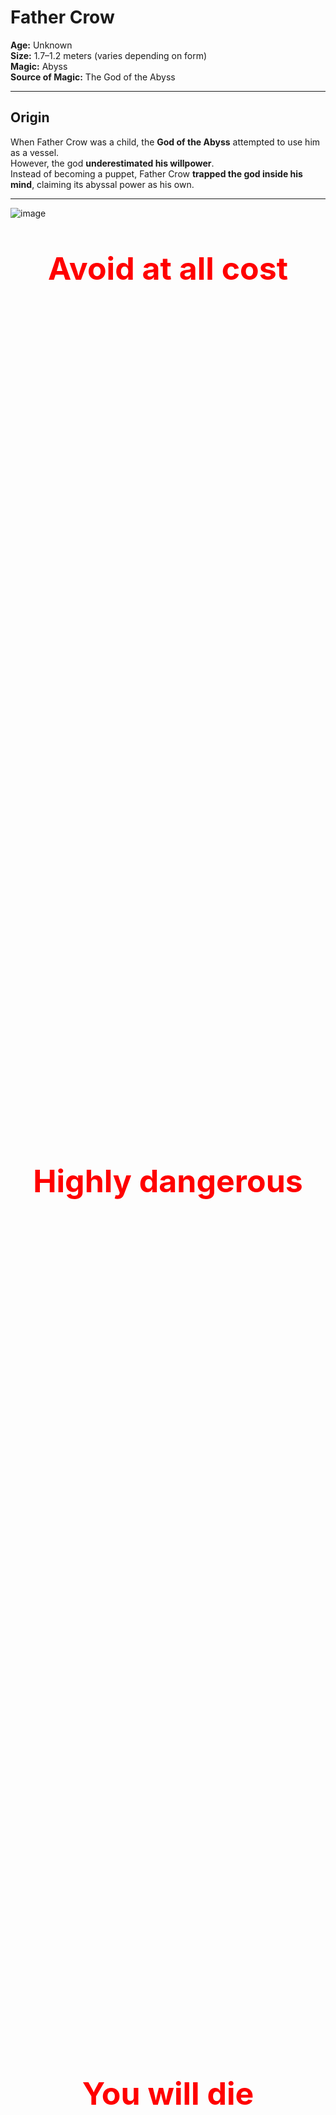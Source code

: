 # Father Crow

**Age:** Unknown  
**Size:** 1.7–1.2 meters (varies depending on form)  
**Magic:** Abyss  
**Source of Magic:** The God of the Abyss  

---

## **Origin**
When Father Crow was a child, the **God of the Abyss** attempted to use him as a vessel.  
However, the god **underestimated his willpower**.  
Instead of becoming a puppet, Father Crow **trapped the god inside his mind**, claiming its abyssal power as his own.  

---
![image](https://github.com/user-attachments/assets/edf1025d-1ba9-4919-be47-9be16afddec8)

<div style="color: red; font-weight: bold; text-align: center;">

  <p style="margin-bottom: 1400px; font-size: 50px;"> Avoid at all cost</p>
  <p style="margin-bottom: 1400px; font-size: 50px;"> Highly dangerous</p>
  <p style="margin-bottom: 1400px; font-size: 50px;"> You will die</p>
   <p align="center">
  <a href="https://alongidron.github.io/molgurath_wiki/character/overlords.html">
    ← Return to Overlords
  </a>
</p>
  <p style="margin-bottom: 1400px; font-size: 50px;"> You can move on now</p>
  <p style="margin-bottom: 1400px; font-size: 50px;"> Even if you learn about him you will still die to him</p>

</div>
---

*Still here?*  
Then you’re either **too foolish**… or **already too far gone.**  

Very well. Let me tell you about the one **even gods avoid…**  

---

### **Mini Story**
Father Crow—one of the most powerful, dangerous, and cruel overlords you will ever face—was not always that way. Once, he was known as Gabriel, a creative and joyful child born into the wrong crow clan.
Back in the days of the Crow King, the crow people were divided into clans. Gabriel belonged to the Hoga Rath, the clan of warriors. But unlike the others, Gabriel studied magic, not combat. For that, he was relentlessly bullied—by his parents, his brothers, and nearly every other crow in the clan.
Only two spared him. His sister Lila, who left the clan when Gabriel was seven due to its cruelty, and one brother, Jakob, who admired Gabriel’s knowledge of magic but did little to protect him.
As time passed, Gabriel’s heart filled with rage and sorrow. He didn’t blame the crows. He blamed the Crow King, who had forged a cruel and unforgiving society. And so, at the age of eleven, Gabriel left home, wandering the world alone.
After nearly a year, voices began whispering in his mind. They promised strength, vengeance, and power. He followed the whispers until he reached a glowing green pool, within which a creature waited—the God of the Abyss.
The Abyss god promised him power, freedom from pain, and a path to revenge—if only Gabriel would help set him free. Without hesitation, Gabriel agreed, allowing the abyss to enter his mind.
The god believed the boy would be easy to control—a child, after all, should be malleable. But he was wrong. Inside Gabriel burned anger, hatred, and a darkness deeper than the void itself.
They say if you stare into the abyss, the abyss corrupts you. But when Gabriel stared into it… he corrupted the abyss.
With his newfound power, Gabriel began preparing. For twenty years, he trained in the shadows, growing stronger. And when the time came, he returned to the Crow Kingdom.
But fate threw him a moment of light. As he passed an old crow woman struggling on the roadside, Gabriel—out of instinct—helped her. And in that instant, something flickered inside him: a spark of light in the darkness.
This light changed him. He abandoned his plan for revenge and instead formed a resistance, determined to purify the crows. He took the name Father Crow, believing he could guide his people to a better future.
But the resistance was weak. The king’s army crushed them. His followers were captured, and Father Crow was banished. He begged for their lives—but the king wanted a show. An example. One by one, his followers were executed before his eyes.
And in that moment, as the last head fell, Father Crow stopped crying.
His tears dried. His heart emptied. A smile crept across his face—not the grin of a madman, but the expression of a soul finally freed from empathy. In that instant, he became pure darkness.
He walked away.
He found a cave, made sure he was alone, and meditated—diving deep into his mind where he once again met the God of the Abyss. Without hesitation, he attacked. Blow after blow, he punished the god for deceiving him. The god pleaded. He claimed that giving Gabriel all his power at once would have killed him.
Father Crow, sensing the lie, tightened his grip, choking the god until he turned pale.
Then, the Abyss god gasped out a final offer: a halberd, hidden and ancient, that held the power Father Crow truly sought.
Father Crow let go.
The God of the Abyss, weakened and breathless, drew a map—etched into the very air of the dream realm—leading to the weapon Father Crow sought: the Halberd of the Abyss.
Father Crow awoke in the cave. He rose in silence, eyes glowing with renewed purpose, and began his journey.
For eleven months, he followed the path laid before him. Along the way, assassins, warriors, and fools hungry for glory tried to stop him. But none were a match. Each encounter ended the same: blood on the blade, silence in the wind.
At last, he arrived at the Temple of the Abyss, a forgotten ruin buried beneath shadow and time. As his hand closed around the halberd, a pulse of abyssal energy exploded across the land—like a scream muffled by the void.
Only two beings cared for it.
One was the King of the Crows, perched high in his obsidian tower.
The other was the Gargantura.
He no longer sought resistance—he demanded allegiance. For a full year, he scoured the lands, challenging every warrior, beast, and creature he could find. If they failed to meet his standards, he killed them without hesitation. If they survived, they were recruited into his army.
To ensure their loyalty, he gave each a crow mask, cursed to never come off. If removed, death would follow within a day.
But as his army grew, two eyes began watching him.
One was powerful—so powerful that even Father Crow could not ignore its presence.
 The other was weak, barely worth noticing—but it never blinked.
For months, he tried to shake them off, sending scouts and casting spells, but nothing worked. Wherever he went, they followed. Silently. Patiently.
Eventually, he wandered to the cold mountains of Beedavilan, a place of emptiness, snow, and wind so sharp it could carve bone. The weak gaze disappeared in the frozen silence, but the stronger presence drew nearer.
Sensing a battle, Father Crow sat cross-legged in the snow, meditating to locate the source.
But he was already too late.
Two minutes later, the snow around him cracked.
Before him stood the Gargantura.Without hesitation, Father Crow struck—a perfect slash meant to bisect the beast in a single motion. And it did. For a moment.
But when he turned to look, the Gargantura was already healing, its body knitting itself back together at an alarming rate.
It turned its head and let out a roar of pure flame, purple fire spewing toward Father Crow like the breath of a dying star.
He dodged, barely.
And so the battle began.
It raged for hours, perhaps days. Father Crow cut, slashed, burned, and cursed the beast. He called upon abyssal magic, tried to erase it from existence, and even dismembered it repeatedly.
But nothing worked.
The Gargantura not only healed—it adapted, growing faster, smarter, and more relentless with each blow.
Father Crow, for the first time in many years, felt something unfamiliar: doubt.
He whispered to himself, blood running down his mask, breath heavy:
“What are you?”
For the first time in decades, Father Crow questioned everything.
Could this be a battle he could not win? Could this be a fate even he couldn’t escape?
Nothing he did slowed the beast. No spell, no slash, no trick of the abyss made a difference. The Gargantura was relentless—a nightmare given form.
And in that moment of doubt, just a second of hesitation…
…it was enough.
The creature lunged, a blur of purple and fury, and Father Crow misstepped, his blade cutting through nothing but air. He realized too late.
The Gargantura struck, slamming into him like a mountain set in motion. Its claws ripped through his defenses and sent him flying, body skidding across the frozen earth before coming to a halt in a heap of black feathers and blood.
Snow scattered around him like shattered glass.
He lay there, face down, pain blooming in places he hadn’t felt in years. The halberd of the abyss had slipped from his grasp, half-buried in the snow some meters away.
Above him, the sky was a dull, pale gray—silent, indifferent.
And for a moment, the great Father Crow… didn’t move.
The wind howled. The snow fell.
And the Gargantura stepped forward, slowly, patiently—like it had all the time in the world to finish what it started.
The Gargantura stepped forward—calm, measured, certain. It knew victory was seconds away.
And for the first time since becoming Father Crow, he felt something he thought had died long ago:
Fear.
His heart pounded. His breath was shallow. The world slowed.
Was this how it ended?
Visions flickered before his eyes—moments from a broken childhood, his sister Lila’s final goodbye, Jakob’s silent admiration, the betrayal of the Crow King, the first spark of rebellion… and the many lives he took in the name of a future no one believed in but him.
And then—one image cut through it all.
A dagger, resting in his hand, long ago plucked from the corpse of a battlefield. It had belonged to a demon—one he had spared, for reasons he still didn’t understand. He had almost forgotten about it… but it never left his side.
The handle was rough. The edge, jagged. But it glowed faintly, humming with unspent power.
Something inside him snapped back into place.
Father Crow’s eyes lit with purpose.
As the Gargantura raised its claws for the final blow, Father Crow rolled sideways, gritted his teeth, and plunged the dagger deep into the beast’s gut.
The blade sank like it belonged there.
The creature’s eyes widened in shock. Then—a scream, raw and thunderous, shook the mountains. The Gargantura staggered back, clawing at the wound. But it was too late.
The ground beneath it cracked, splitting open as a portal to Hell ripped through reality, howling and furious.
And before the creature could react—it fell in, vanishing into the swirling void.
Gone.
Just like that.
Father Crow dropped to his knees, blood soaking the snow, staring at the open wound in the earth as it slowly sealed shut.
He couldn’t believe it.
Not just that he survived…
But that he lived through a battle he could not win.
For a moment, there was only silence.
Then, he began to laugh—not out of joy, but exhaustion. A rasping, bitter laugh that steamed in the cold air.
As the last ember of the abyssal portal faded, Father Crow tried to breathe—just once—as if it would all settle.
But peace never came.
A voice, deep and amused, echoed in his mind:
"Well done, kid. I didn’t think you’d survive that. That beast... it was truly unkillable. But don’t celebrate just yet—"
The voice shifted, a hint of concern now seeping into it.
"It seems like the weaker eyes found us too… And one of them—one of them managed to hide their presence from both of us."
Father Crow’s expression darkened.
He stood, halberd in hand, eyes scanning the horizon. And then, through the falling snow, seven figures emerged—moving like shadows against the pale backdrop.
Seven crows.
Three of them were strangers—warriors, clearly hardened, possibly spies or hunters of the Crow King.
But the other four?
His grip tightened.
He knew them.
He remembered them.
Not as warriors.
 Not as threats.
 But as ghosts from a nightmare childhood.
The ones who had mocked him, spit on him, laughed as he tried to practice his spells. The ones who had told him magic was for cowards. The ones who helped push him away from his clan, from his family, from mercy.
Their faces hadn't changed—only aged. But their cruelty lived in his memory sharper than any blade.
One of them sneered.
“So the little mage survived the mountains? And here we thought you’d be buried under snow like the mistake you always were.”
Another leaned on a jagged blade, grinning.
“Funny how the weak ones always come back thinking they’re strong.”
Father Crow didn’t answer.
His gaze moved from one face to the next. He could feel the abyss inside him whispering, hungry, ready.
But just as the tension neared its breaking point, a voice cut through the cold air.
“Hold it, boys.”
One of the crows Father Crow didn’t recognize—an older one, cloaked in dark feathers and wisdom—raised his hand calmly.
“He may look weak and beaten, but take one step too close… and he’ll kill you. So, I’ll be the one to handle him.”
The other crows paused as the old crow stepped forward slowly, each movement measured, deliberate. He stopped just short—a single step away from death. Father Crow’s fingers twitched on the halberd’s shaft.
But instead of attacking, the old crow simply looked into his eyes—and then turned around.
“On second thought… the one who might die today is you four.”
Gasps broke the silence. The two unknown crows beside him stiffened in shock.
“Master… what are you saying?” asked one of them.
The old crow—Osricain—smiled.
“He’s the one I’ve been searching for. The only one who can kill the Crow King and take his place.”
Father Crow narrowed his eyes, unsure whether this was a trick, a trap… or something else.
The four familiar crows, the ones from his past, looked stunned.
“Master Osricain!” one of them barked. “What is the meaning of this betrayal?”
Osricain turned to them with bored disdain.
“I’m tired of the king’s games. And I think it's time for a change”
He glanced over his shoulder.
“Lu. Ozarix. I know you feel the same.”
Ozarix, a lean crow with sharp eyes, drew his blade and gave a respectful nod.
“Not exactly the way I imagined it, Master… but if this is your wish, I’d be honored to help you realize it. Just say the word—and I’ll silence these fools.”
But Osricain raised a hand.
“No need. If they have even a shred of sense left, they’ll join us.”
One of the old bullies spat on the snow.
“We will never follow a traitor like you!”
Osricain sighed.
“What a shame.”
With a sudden blur of motion, he moved like a shadow with steel, and in a single sweeping motion, cut all four down.
Blood stained the snow. Silence returned.
Then Osricain turned to Father Crow with a shrug.
“Oh… my apologies. Were you hoping to do that?”
He smirked.
“Old habits. Couldn’t help myself.”
“And why should I trust you?” Father Crow asked coldly, his halberd still dripping with melting snow and old blood.
 “Who said I want to take over after we kill the king?”
 His voice was low, sharp, and heavy with the weight of everything he’d endured.
Osricain smiled—not with mockery, but with the quiet satisfaction of someone who had expected the question.
“Well, you already said we,” he said. “But that’s the fun of it... you shouldn’t.”
He took a slow step closer, arms hanging loosely at his sides.
“But I’ll promise you this—I hate the king as much as you do. Maybe more.
 I’ve watched him rot our people from the inside for decades.
 I’ve seen what he twists loyalty into. What he twists strength into.”
His voice dropped, heavier now.
“Besides... I read your file. I know who you are. I know what you want.”
Father Crow’s eyes narrowed.
 “You think you know what I want?”
Osricain gave a dry, quiet chuckle.
“No, not really. But if I had to guess? You want vengeance, sure—but not just revenge.
 You want to tear down the system that raised you to suffer. You want to replace it.
 Or maybe... maybe you just want to burn it all to the ground.
 Honestly? I don’t really care.”
He tilted his head slightly, tone unreadable.
“I only want the king dead. What comes next? That’s up to you.
 And whatever it is... I know it won’t be boring.”
He turned, the snow crunching under his boots as he looked out at the cold white mountains.
“If you’re in, we leave in tomorrow. That should give you enough time to rest, recover, and decide what kind of monster you want to be when the kingdom falls.”
Father Crow’s grip on the halberd tightened slightly. His voice was calm, but edged like a blade left too long in frost.
With a blur of motion and a shimmer of magic, the king vanished into one of the hidden escape routes carved into the throne’s foundations, leaving only a silence behind… and his crown, rolling across the blood-slick floor.
Father Crow stood alone, chest rising with slow, heavy breaths.
He walked forward and picked up the crown.
Not in triumph.
 Not in ceremony.
 But like lifting a weapon.
He turned to leave.
But a voice stopped him.
The maimed guard, half-sitting against a crumbled pillar, blood still leaking from his stump, sneered through clenched teeth.“Fine. I’ll help you. But on one condition…”
He looked Osricain straight in the eyes.
“Tell me why you want to kill him.”
Osricain blinked, then chuckled.
“Oh? So the abyss inside you doesn’t get the last word after all. Interesting. Looks like you’re the one still holding the reins.”
He folded his arms, the cold wind pulling at his feathered cloak.
“Alright. I’ll keep it simple.”
His tone dropped, sharp now. Honest.
“First—he killed a good friend of mine. One of the few I actually respected. Not for power. Not for rank. Just... a good crow. Gone for daring to question a command.”
A pause.
“Second—he destroyed what the Crow Kingdom used to be. We were a people of shadow and brilliance. Now? We're pawns. Broken feathers and blind obedience.”
Father Crow tilted his head, watching Osricain with cautious interest.
“Oh, I see…”
His voice was calm, but laced with skepticism.
“Then what is your plan exactly?”
Osricain smiled—but this time, it was more calculated than amused.
“Just rest for now. You’ve earned it.”
He turned slightly, already walking away.
“Tomorrow, before we move out… I’ll share the plan with you.”
Osricain looked back one last time, his cloak fluttering like a shadow in the snow.
“I promise I won’t kill you in your sleep. I’m not a coward.”
There was no smirk this time. Just flat, honest words.
Father Crow stared at him for a long moment. Then, without replying, he sat down in the snow, halberd resting beside him.
And for the first time in what felt like ages, he slept—not as a warrior, not as a weapon, but as something caught between man and monster.
When the morning came, the air was different.
Colder.
And around him, the snow had been shredded, as if something massive had passed through during the night. Broken stones, scorch marks, and jagged gouges in the earth told the story of a silent battle—one that didn’t wake him.
Father Crow rose slowly, scanning the destruction.
Then he heard Osricain’s voice, casual as ever.
“Don’t worry about it.”
He stood at the edge of the camp, arms crossed, watching the horizon.
“Just had a little conversation with your… other half. He’s very friendly, once you get past the soul-eating stare.”
Father Crow turned sharply.
“You spoke to the Abyss God?”
Osricain shrugged.
“Spoke? I guess you could say that… more or less.”
Osricain rolled his shoulders. “He’s a scary one.”
He turned to the horizon, as the snow began to lighten with the morning glow.
“Well then… now that you’re awake—”
He paused and glanced back, voice calm but pointed.
“Do you feel ready to fight?”
Father Crow stood tall, halberd in hand, cloak heavy with frost but his presence unmistakably intact. The wounds from the Gargantura still ached, but the fire in his chest—the abyssal pulse—beat stronger than ever.
“Ready?”
A shadow flickered in his eyes.
“I was born in a battlefield… I never stopped.”
Osricain smirked, satisfied.
“Good. Well then…”
He snapped his fingers.
In a blink, the world twisted. Wind howled, light shattered—and then they were inside the throne room of the Crow King.
A blast of abyssal energy and teleportation magic dropped the entire group into the heart of enemy power, catching the guards completely off guard.
Shouts echoed. Blades were drawn. The king rose from his obsidian throne, startled—but not yet afraid.
Osricain’s voice cut through the chaos.
“*You take the king—*we’ll deal with the rest!”
Before Father Crow could even react, one of the royal guards, a towering brute wielding a giant warhammer, charged—eyes locked on him like a predator spotting prey.
The hammer came crashing down with impossible force.
But Father Crow moved faster.
With a smooth, precise slash, he severed the guard’s hand, the weapon clanging against the stone floor. Blood sprayed across the tiles.
Father Crow raised his halberd for the finishing blow—
 But suddenly, the guard was blasted away by a fierce gust of wind, slammed into a pillar with a sickening crunch.
Father Crow turned sharply—confused.
“What—”
“I said I’ll handle the others!” Osricain shouted, hands glowing with wind magic. “Just kill the damn king!”
There was no time to argue, no time to question.
The room was already a warzone. Crow guards pouring in from the halls. Osricain, Lu, and Ozarix already clashing with elite defenders in a storm of steel and feathers.
Father Crow turned back.
The Crow King now stood tall, black crown gleaming, feathers lined with silver, his presence imposing. His greatsword gleamed with ancient power as he blocked the halberd with a heavy, practiced strike.
“So,” the king growled, voice like cold iron, “the little mage returns… with a name and a weapon that doesn’t belong to him.”
Their blades clashed, metal singing as sparks flew.
 The ground cracked beneath them.
And the battle began.
The clash of blades rang loud through the throne room—but it didn’t last long.
The Crow King underestimated him.
He expected the boy he once cast out. He wasn’t ready for the abyss-forged fury Father Crow had become.
Every strike from the halberd was faster, heavier, more precise than the king could handle. The king blocked one blow too slow, staggered back, and the next hit shattered his guard.
Panic flickered in the king’s eyes.
And then—he fled.

“So what if you have the crown? You’ll never be king. Not you.”
Father Crow paused.
Then turned slowly.
His steps were quiet. Final.
He walked over, grabbed the guard by the throat, and lifted him into the air with ease.
The halberd still in one hand. The crown in the other.
His voice was calm—too calm.
“Oh really?”
He started walking again, dragging the guard along like a sack of feathers.
“Then follow me.”

Father Crow walked through the palace halls, the severed-armed guard still dangling from his grip, until he reached the royal balcony overlooking the central courtyard.
Below, a massive crowd of crows had gathered—soldiers, citizens, nobles. Word of the king’s defeat had spread like fire in dry feathers. They had come for answers, for leadership… or perhaps, just for spectacle.
When Father Crow stepped out onto the balcony, silence fell like a blade.
No sound.
 No breath.
 Only the wind whispering through feathers.
Then, slowly, he raised the crown.
At first—cheers erupted, deafening and wild. Applause, screams of victory, and chants of his name.
 “Father Crow! Father Crow!”
But then—
The abyssal magic, hidden within the crown, activated.
A pulse—dark, silent, and unseen by the eye—spread like a wave across the courtyard, binding every crow below to the abyss. Not killing them… not yet. But marking them. Changing them. Controlling them.
The cheers turned to screams. Some collapsed. Some clutched their heads. A few fled in panic.
But most… stood still, stunned by the foreign power now woven into their very being.
Father Crow turned to the mutilated guard beside him and dropped him to the floor with a heavy thud. He handed him a black sack, tied with crimson cord.
“Seeing how you reacted to me… I’d wager you’re some kind of leader. Maybe even a general.”
He leaned in slightly.
“I want you and your people to make sure every single crow—every one of them—wears this mask. Including you.”
The guard looked inside the bag. Inside were dozens of black, abyss-marked crow masks—each cursed, each permanent.
“And if I don’t?” the guard spat, defiant even in pain.
Father Crow smiled, just a little.
“Then I take your other arm. And this time…”
 “You’ll feel five times the pain.”
The guard trembled, then lowered his head, resigned.
“…And where are you going, if I may ask… my lord?”
Father Crow turned toward the horizon. His voice was calm, distant.
“Oh… just a little family execution.”
Father Crow walked the old path to his former home,He made no attempt to hide himself.
He wanted them to see him coming.
And they did.
Word spread fast. The Hoga Rath clan—warriors to the core—armed themselves, feeling a familiar, suffocating fear in their bones.
That fear had a name.
And when they stepped outside, when they saw the figure standing in the yard of their ancestral grounds, tall and cloaked in darkness—
They froze.
The figure slowly reached up…
…and removed his mask.
Gabriel.
Older. Harder. Colder.
But unmistakably him.
Their long-banished disgrace had returned—no longer a boy, no longer an outcast.
A silence fell over the clan's courtyard. Then, rage broke it.
His mother, still as fierce and proud as ever, stepped forward, hate in her eyes.
“You dare come back here?”
His brothers, armored and snarling, drew their weapons without hesitation. One spat at the ground, the other cursed his name.
“We should’ve finished you when you were a freak with books!”
Blades were drawn, spears leveled.
But two did not move.
Jakob, his once-silent supporter, now stood speechless—his blade still sheathed, staring at the abyss his brother had become.
And beside him, their father, no longer the towering warrior he once was, but still a man of presence. His eyes, worn and tired, didn’t hold anger… only shock.
He spoke, voice cracked but steady.
“Gabriel… what have you become?”
Father Crow looked at his father—no smile, no hate.
Only the cold, quiet resolve of a man who had buried the child he once was.
“Exactly what you always wanted—”
His voice echoed through the courtyard like a verdict.
“A strong warrior. One powerful enough to kill a king.”
He took a slow step forward, halberd glinting with abyssal power.
“Now I’ll prove it.”
His gaze swept across the yard, locking eyes with each of them—his mother, his brothers, the warriors of his bloodline who once mocked his spells and kicked dust on his name.
“Let me show you—”
His voice dropped into a low growl.
“—how I alone… can kill all nine of you.”
The wind picked up. Shadows seemed to ripple unnaturally around him, coiling like serpents. The abyss stirred—hungry, eager to feed on what remained of the bloodline that had cast him out.
His brothers charged first, roaring with fury, blades raised.
But Father Crow didn’t flinch.
The courtyard erupted into chaos.
And the execution began.
The first brother lunged, roaring with a twin-axe strike aimed for Father Crow’s neck.
Without a word, Father Crow sidestepped, the halberd swinging in a crescent arc that cleaved through both axes—and his brother’s chest, sending him crashing to the ground in a spray of blood.
The second brother followed immediately, sword overhead in a downward slash.
Father Crow raised his halberd, catching the blade mid-air—then twisted, snapping the sword in half and driving his boot into the brother’s knee. As the bone shattered, the halberd came down, splitting his skull with ruthless precision.
Two down.
The third tried to flank him with a spear—smart, from a distance.
Father Crow spun the halberd like a cyclone, deflecting the spear with practiced ease. In one fluid motion, he caught the shaft mid-thrust, yanked the attacker forward, and drove the blade deep into the crow’s throat, twisting viciously before shoving him off.
Three down.
But then—movement behind him. Shadows shifting.
The family’s butlers, trained assassins, made a desperate attempt to strike from behind. Quick. Silent. Efficient.
But Gabriel saw it coming.
Without turning, he unleashed a wave of abyssal energy, a shockwave of black tendrils that ripped through them like paper. Limbs flew, screams choked on blood, and within seconds—all were dead.
No hesitation. No mercy.
His father, sword still gripped tightly, stood frozen—shocked.
Not just by the power.
By the cold precision.
By how the boy they abandoned had become a monster not even their war-hardened legacy could match.
“Gabriel…” his voice was low, grave. “Using magic isn’t what makes a warrior weak. It’s relying only on magic… That’s not why you were built.”
Gabriel—no, Father Crow—turned to him slowly.
His voice was calm, almost amused.
“Is that so?”
The shadows curled tighter around him, the abyss humming with restrained fury.
“Well then, Father…”
He lifted his hand, abyssal power crackling in his palm, raw and unstable.
“Allow me to show you what real magic looks like.”
With a thrust of his hand, he unleashed a wave of destructive energy, a wide arc of pure abyssal force—laced with fire, shadow, and soul-rending weight.
Jakob didn’t block it.
 Because Gabriel aimed around him—on purpose.
His mother and father, standing beside Jakob, raised their weapons and braced—blocking the blow, barely surviving as it slammed into them with the force of a crashing world.
The shockwave shattered the courtyard, breaking pillars, cracking stone.
Two of his younger brothers didn’t react in time. The blast hit them full-on—obliterating them instantly, their bodies reduced to ash and shadow.
From behind the smoke, one voice emerged.
Eldor—his oldest brother—staggered out, his armor cracked, his eyes burning with rage.
He had survived.
But only barely.
The rest of the butlers, those hiding in the shadows, were gone. Vaporized.
Gabriel lowered his hand.
Only Jakob, Eldor, and their parents remained.
The storm was nearly over.
Gabriel’s father stood firm despite the burns on his armor, the strain in his voice revealing the weight of his words.
His eyes, once full of pride and command, now brimmed with horror—and grief.
“Gabriel… the magic you’re using—it’s evil. It’s corrupted. It’s twisting you into something you're not.”
He raised his sword, trembling only slightly now.
“But it’s not too late. I’m going to save you from it… even if it means killing you.”
A long pause. Then, his voice softened.
“I just want you to know—no matter what happens, I always loved you.”
He turned his gaze to the last of his warriors.
“Honny, Eldor… let’s finish this.”
He looked to Jakob—still frozen in place.
“Jakob, snap out of this! That’s not your brother anymore. It’s a monster.”
His voice cracked.
“Either run far from here… or help us purify his poor soul.”
The courtyard fell still again.
Gabriel, face unreadable, stood tall—halberd pulsing with abyssal flame, his cloak still billowing in the ruinous wind he’d summoned.
Eldor stepped forward, sword in both hands, eyes locked on Gabriel with burning intensity.
His armor was scorched, his cloak torn, but his posture held the unmistakable strength of a seasoned warrior. He didn’t speak—he let his blade do the talking.
Their mother, blood running down her temple, took her place opposite him, daggers in hand once more.
Their father stood at the center, leading the charge, sword gleaming with a holy light he had never used before.
Together, they moved in unison
Just as Gabriel’s halberd was about to fall on his mother—
Three red bolts of energy blasted into his side, sending him skidding across the courtyard.
Jakob, fists trembling with power, stood in a defensive stance. His eyes were desperate—but determined.
Gabriel rose slowly, dust and smoke curling from his shoulders. He cracked his neck and exhaled.
“You know…” he said, voice chillingly calm, “there’s one more trick I’ve been saving.”
He snapped his fingers.
“Boys. Take care of Mother, Father, and Eldor. Don’t kill them… yet.”
From the blood-soaked ground, the bodies of his fallen brothers began to twitch—black tendrils of abyssal magic stitching them back together. One by one, they rose, eyes void of light, now mere vessels of Gabriel’s will.
The courtyard echoed with gasps and screams as the dead obeyed.
Gabriel stepped forward, slow and steady, his eyes fixed on Jakob.
Jakob took a step back.
“Please, Gabriel. Don’t do this. Don’t you think you’ve punished them enough?”
His voice cracked, pleading.
“This isn’t you. This isn’t the little brother I remember.”
Gabriel paused, face hardening.
“Jakob… you’re still just as foolish. Just as weak.”
He raised his hand, fingers twitching with power.
“You were too weak to protect me back then. And now… you’re too weak to fight me.”
His voice dropped cold.
“This isn’t punishment. It’s justice. It’s what they deserve.”
Jakob’s heart ached. Words weren’t reaching him—nothing was.
So he lunged.
Fists blazing with red energy, Jakob attacked in a flurry. Punch after punch aimed with rage and sorrow.
But Gabriel didn’t even flinch.
With one hand, he blocked, parried, and dismantled Jakob’s attacks effortlessly. Then, in one swift motion, he struck Jakob in the chest—a single, crushing blow that sent him crashing to the ground, unconscious.
Gabriel stood over him, eyes distant.
“See? I told you…”
He knelt down.
“You’re too afraid to kill me. And that’s what’s holding you back.”
He stood again and snapped his fingers. A swirling portal of black and green opened behind Jakob’s limp form.
“This portal will take you far from here. Somewhere safe… Somewhere you won’t have to watch what happens next.”
Gabriel looked down one final time.
“But if our paths cross again… don’t stand in my way. I don’t want to have to kill you.”
And with that, he kicked Jakob through the portal. It closed with a quiet hum behind him.
Silence returned to the ruined courtyard.
Gabriel turned his head toward the battlefield, where his resurrected brothers now surrounded his wounded parents and a battered Eldor.
Gabriel turned away from the fading shimmer of the portal, his boots crunching over broken stone and snow-stained blood. The air around him crackled with the lingering residue of abyssal power.
Before him stood the last three members of his family his father, still gripping his sword with both hands, breathing hard; his mother, bleeding and barely standing, but still defiant; and Eldor, the oldest, holding his blade steady, his pride now stripped down to raw fury.
Behind them, the reanimated brothers moved like puppets—soulless, silent, surrounding the trio like vultures waiting for the final twitch of life.
Gabriel raised his hand, and the undead brothers froze instantly—silent, soulless, obedient.
He turned his gaze back to the shattered remnants of his family, eyes settling on his bloodied mother, his shaken father, and a panting Eldor, still standing tall despite the gash across his armor.
Gabriel’s voice echoed through the broken courtyard—calm, collected, deadly.
“Now then…”
He took a step forward, halberd dragging across the stone, sparks trailing behind him.
“Let’s pick up from where we lef off"
He launched forward without warning.
Eldor met him, swords clashing in a violent storm of steel and fury. The air around them cracked with each impact—Eldor’s form fueled by sheer will, Gabriel’s movements driven by years of honed wrath and abyssal strength.
Eldor ducked a wide sweep, cut across Gabriel’s ribs again—more black blood.
But Gabriel didn’t slow.
He caught Eldor’s next swing mid-strike, twisting the sword from his grip and kneeing him in the stomach with brutal force, lifting him off the ground. Eldor collapsed, coughing blood—but still conscious.
Their father charged in, swinging his blade in a clean, righteous arc. Gabriel spun, blocking with the haft of the halberd, then grabbed his father’s arm mid-swing and unleashed a point-blank pulse of abyssal energy, sending the man flying into a cracked wall.
Gabriel turned toward his mother next. Despite her bruised and battered appearance, she still looked ready to fight. In fact, she charged at him without hesitation. At the same moment, his father used his super speed to strike from behind, while Eldor attacked from the front to support his mother. But Gabriel was prepared. With a surge of abyssal green aura, he released a shockwave that knocked back both Eldor and his father.
His mother braced herself, assuming the aura would hit her too and raised her daggers in a defensive stance. But Gabriel had tailored the aura’s force—only Eldor and his father were affected. Before his mother could react or lower her guard, Gabriel moved in with terrifying speed and sliced her and her twin daggers clean in half with his abyss-infused halberd.
Gabriel didn’t stop to look at her.
 He turned—the halberd still dripping—toward the last two.
Eldor and their father, both battered but still alive, rose from the rubble.
Eldor’s eyes were bloodshot, rage and sorrow blending into something wild and desperate. Their father, though older and slower, stood tall—gripping his blade like it was the only thing left keeping him upright.
Gabriel slowly approached.
Eldor charged first, roaring, blade flashing in wide, aggressive sweeps. Gabriel parried each strike with practiced ease—deflecting, redirecting, letting Eldor burn out his strength.
Their father appeared in a blur, trying to flank once more, blade slicing toward Gabriel’s spine.
But this time, Gabriel anticipated it.
With a backward twist of his halberd, he knocked the sword away mid-swing and slammed the pole end into his father's chest, sending him skidding backward.
Eldor, seizing the moment, landed a blow—cutting deep into Gabriel’s side.
Gabriel hissed but didn’t stumble.
Instead, he turned to Eldor with a look that froze the air around them.
“Not bad.”
Gabriel headbutted Eldor, then followed with a bone-crushing knee to the ribs, lifting him off his feet with the sheer force of it. Eldor gasped for air, stunned and broken.
Gabriel grabbed him by the throat, lifting him effortlessly, abyssal energy building in his other hand—ready to end it.
But just as he was about to strike—
Steel flashed.
With a cry of rage, their father struck, and in one swift, brutal move—sliced Gabriel’s arm severing it at the forearms.
Gabriel staggered back, his severed limb falling, blood pouring—black and steaming.
Their father stood tall, his aura now fully unleashed. Gone was the man who held back. What remained was a war-hardened monster, his blade burning with divine energy.
But Gabriel only looked down at his bleeding stumps, exhaled, and then smiled.
“If you wanted to save him…”
 “…you should’ve aimed to kill"
Before his father could react, Gabriel turned back to Eldor, his face expressionless—his fury razor-focused.
Though his hands had been severed, his arm still pulsed with abyssal energy. Eldor still hung by the throat, suspended in the air by Gabriel’s half-healed arm—barely conscious, his body broken and limp.
Gabriel didn’t hesitate.
From the forming stump of his hand, a beam of pure abyssal power burst forth—violent, raw, and point-blank into Eldor
The light swallowed him.
Eldor’s mouth opened in a scream, but no sound escaped. Only the glow.
Then—silence.
No blood. No remains.
Just ash and smoke, swirling away in the breeze.
Eldor was gone.
His father collapsed to his knees, the weight of it all breaking him at last.
Gabriel walked over slowly, his halberd trailing behind like a shadow.
He reached down, picking up his freshly regrown hand from the ground. Fitting it back in place with a sickening snap, he looked down at his father and spoke coldly:
“Don’t feel bad. There was nothing you could’ve done to save him.”
His father, face twisted with grief and rage, raised his sword and lunged again—faster, harder, unleashing everything.
But Gabriel had already adapted.
 Already evolved.
He met his father blow for blow, step for step—until he began pushing him back. Strike after strike, the air itself trembled around them. One parry. Two. A feint. A counter.
Then a lock.
Their weapons clashed—halberd against blade—face to face, close enough to hear each other’s breath.
In a single, fluid motion, Gabriel shifted his stance, broke the lock, and drove his halberd straight through his father's chest, the blade erupting from his back in a violent spray of blood and black light. His father’s sword slipped from his hand. No final words. No last breath. Just a stunned look of realization—this was always how it would end. Gabriel yanked the halberd free. His father dropped to his knees… then fell face-first into the dirt. Dead. The courtyard was silent now.  
Gabriel stood in the middle of the bloodstained courtyard, his halberd now resting quietly in the ground, its edge still glowing with the energy of lives it had ended.
He looked upon the shattered ruins of his household—the home that raised him in scorn, molded him in pain, and discarded him like a mistake.  
He raised a hand, and the abyss answered. Black tendrils surged from the earth, weaving and coiling, rebuilding the house stone by stone—not as it once was, but twisted, corrupted, a monument of torment. The walls pulsed like a living thing, whispers leaking through its cracks. Then Gabriel snapped his fingers once more. From the broken remains of his family—their bodies, bloodied and lifeless—he summoned their souls, binding them in chains of shadow and dragging them into the house. There, within its cursed halls, their spirits were trapped, forced to relive their worst memories, feel every wound, and endure an eternity of pain. An eternal prison, carved from vengeance and sorrow. To ensure it stood forever, Gabriel reanimated their corpses once more—twisted, hollow-eyed guardians—forced to guard their own tomb. Satisfied, Gabriel walked into the shadow of a nearby ridge, sat down beneath a dead tree, and rested. The house behind him echoed with screams—not just cries of pain, but of regret, shame, and madness. And as he closed his eyes, surrounded by the chilling chorus of suffering, Father Crow smiled. Gabriel sat beneath the dead tree, listening to the house behind him breathe and scream. The wind was cold, but to him it felt like nothing—just another part of the silence he now carried within. For a moment, he let the quiet wash over him. He had done what he came for. He had ended the chapter that made him. But then—his eyes opened. “Right… i was at the middle of somthing" He stood up, brushing dust from his armor. With a flick of his hand, he summoned his crow mask, placing it over his face once more. The moment it settled, he wasn’t Gabriel anymore. He was Father Crow again. His voice, his presence, his power—returned to its full weight. He turned his back on the house of suffering, now hidden in the forest behind layers of abyssal wards. A monument to the past, left to rot. As he walked down the hill toward the dark outline of the Crow Kingdom’s capital. 
A cold wind swept through the valley as Father Crow returned to the heart of the Crow Kingdom—the newly claimed capital.
The gates opened before him without resistance. The shadow he cast stretched long across the courtyard stones, and the whispers of power followed his every step.
He made his way to the royal balcony, the place once used by the king to address his people. Now, it belonged to Father Crow.
As he stepped out, he found the courtyard below filled with crows, each of them standing in silent formation, wearing their cursed black masks—except one. next to him stood the crow who had overseen the mask distribution.
He wasn't wearing one.
“Yes, my lord,” he said carefully. “But… when I saw others put on the mask, they screamed in pain—just for a moment—and then some of them… their eyes started to glow. Others didn’t.”
He took a breath.
“I wanted to understand exactly what the mask does before I put it on.”
Father Crow tilted his head—curious, not angry.
“And who are you to question me?”
The guard hesitated.
“If I tell you… will you kill me?”
Father Crow let out a dry chuckle, the wind stirring around his armor.
“No. I’m in a good mood. There’s no need for more blood today.”
The guard nodded and finally stepped forward.
“My name is Velterra. Probably the last surviving member of the Hoga Rath clan, And before you killed the king, I served him as his general.”
A flicker of surprise passed through Father Crow’s eyes—but only for a second.
“Interesting.”
He smiled beneath his mask.
“Oh, you worry too much. I didn’t kill the entire Hoga Rath clan. Just the part that needed to die.”
He gestured to the crowd gathering below.
“As for what the mask does… you’re about to hear.”
Father Crow stepped forward to the edge of the balcony, his abyssal voice booming across the castle grounds like a curse carved into the wind—commanding, echoing, inescapable.

“Crows of the Kingdom!
Thank you for gathering.”

His eyes swept across the masked crowd below.

“By now, most of you have learned two important truths:

One—if you try to take off the mask… you die. So don’t.

Two—some of your eyes glow, and some do not.”

He paused, letting the tension grow.

“Those with glowing eyes… you are free to leave.”

There was a ripple of movement as the glowing-eyed Crows silently turned and began to walk away, fading into the shadows.

Once the last of them was gone, Father Crow’s tone shifted—lower, colder.

“Now then… those of you who stayed…”

He looked down at them with quiet disappointment.

“The reason your eyes don’t glow is simple—you’re weaker than I expected.”

The air tensed.

“But don’t worry. I can fix that.”

A faint grin curled at the corner of his mouth.

“You’ll be thrown into the army.
Through time, battle, and suffering…
you’ll either grow stronger—

—or die.”

He turned away, already finished with them.

“Good luck out there.”

A beat of silence.

“Dismissed.”

Father Crow turned to Velterra, eyes glowing faintly behind the mask.
“So then… will you now be so kind as to put a mask on?”
Velterra didn’t flinch.
“Unfortunately… no. In fact, this whole speech just made me want to wear one even less.”
He stepped closer, his one remaining arm resting at his side, the sleeve of the other neatly pinned.
“But… for sparing my life—and out of respect for what you’ve become—I’ll offer you something better.”
His tone grew sharper.
“For as long as my real arm is gone, I’ll obey every order you give—no matter how brutal, stupid, or suicidal it might be.”
The wind held its breath.
Father Crow blinked, momentarily caught off guard by the blunt honesty. But slowly… a grin curled beneath his mask.
“Hah… now that is a deal I can appreciate.”
He stepped beside Velterra and extended a hand toward the courtyard, gesturing to the mass of masked crows below—the ones whose eyes did not glow.
“Then here is your first task, General.”
His voice dropped into a low, commanding hum.
“See those weaklings down there? you are now thier commander"
Velterra’s eyes widened slightly.
“You want me to train them?”
“yes,” Father Crow said.
“But I want you to protect this kingdom and everyone in it using only them. No elite forces. No glowing eyes. No second chances.”
He leaned in slightly.
“Consider it your punishment… and your test.”
Velterra, after a long pause, let out a single, sharp breath through his nose—half a laugh, half a sigh.
“Understood, my lord.”
And for the first time, he saluted.
Not to a king. Not to a tyrant.
To Father Crow.
The blade embedded itself in the stone just inches from Father Crow’s head, the force of it cracking the floor where it landed.
Even he hadn’t seen it coming.
Not because he couldn’t react—but because the one who threw it hadn’t meant to kill him.
Father Crow’s eyes narrowed. He turned toward the throne.
There, reclining with an air of furious judgment, sat Osricain, arms crossed, his expression burning with disappointment and rage.
“What the hell do you think you’re doing?”
His voice echoed like thunder in the vast throne room.
“First, you kill the top elite warriors—which, fine, they were your family and honestly, they sucked, so I’ll let that slide.”
He stood, pacing toward Gabriel with barely restrained fury.
“But then you assign the weakest crows to defend the kingdom? And hand leadership to a half-crippled general?”
He gestured wildly, voice rising.
“How do you think you’re going to deal with the other Overlords when they attack? You think they’ll play fair? You think they’ll give you time to build character through your army's suffering?”
“We had a deal—you were going to lead this kingdom. Not ruin it with poetic vengeance and half-baked theatrics.”
Father Crow’s cloak shifted, the air around him deathly still.
He didn’t speak at first.
Then, calmly—dangerously—he stepped forward, his voice low and even: Then he spoke, voice cold and precise:

“First of all… you told me I could do what I want. And now, suddenly, you’ve changed your mind?”

He continued walking—each step deliberate, boots echoing off stone.

“Second… how do you know all of that?
It just happened.
And I didn’t see you in any of those events.”

He stopped halfway between them.

“Thirdly… once the weak die, the strong become easier to control.
Fear breeds obedience.
Loss breeds loyalty.
I’m not breaking the kingdom, Osricain. I’m purging the noise.
You want elite? I’ll give you real elite—born from blood, not titles.”
He took one last step, now face to face with him.

“And fourth… I’ve made allies during the last thirty years.
Ones you don’t even know exist.
They’ll give us the protection we need—until this kingdom is remade.”

He let that sink in.
And then, with a cold smile:

“And lastly…”

He leaned forward slightly, voicelike frost on steel.

“What are Overlords… exactly?”

Osricain sighed, dragging a hand down his face before slamming his fist against his forehead in frustration.

“First—
You goddamn idiot—we’re Crows.
We can summon Ishkrow—the crow creatures.
Usually we use them to communicate across great distances…
But me? I use them to spy.”

He pointed a sharp finger.

“So yes, I was watching.
Second… fair point. I did say you could do whatever you wanted. That’s on me.
But lastly—let me make something clear…”

He crossed his arms again, his voice low, sharp, and grim.

“Overlords are stupidly strong.
Some of them are even more powerful than you.
Sure—they’re not as fast or as physically overwhelming as the Gargantura…
But their magical abilities?”
He shook his head.
“Terrifying.”

He stepped forward again.

“They’re like Warlords—territory-obsessed maniacs—but unlike Warlords, they’re disciplined.
Warlords attack for chaos.
Overlords attack with purpose.”

A pause.

Osricain’s expression softened just slightly.

“At least you had the sense to keep Velterra alive.
That gives us a chance.”

Father Crow raised an eyebrow, slightly amused.

“You said he was useless with one arm.”

Osricain scoffed.

“I was being dramatic.
Caught up in the moment.”

He rolled his eyes, folding his arms tighter.

“Velterra is more capable than you give him credit for.
You got lucky taking his arm before he realized how dangerous you were.
If he’d gone all out from the start…
You might not be standing here.”

Another step. Now face to face.

“So tell me…
Where are those allies you spoke of?
Because they better arrive before the Overlords realize the King is dead.
Once they know the throne is unguarded, they’ll descend like vultures.”

Father Crow said nothing.

Not for a long moment.
Then, slowly, Father Crow raised his hand…

SNAP.

A sharp echo filled the throne room.

Immediately, the torches lining the walls flickered violently, and a sudden rush of cold air swept through the chamber. The shadows twisted, stretching unnaturally—warping like ink in water.

From those shadows…
they appeared.

One by one.

Stepping through cracks in space like phantoms escaping the abyss, they emerged—figures cloaked in darkness, each one wrapped in a black-feathered aura.
Some walked on limbs that bent the wrong way. Others glided. Some oozed through rifts in the air, their forms barely stable.
All of them wore crow masks, some ancient and cracked, others smooth and new.

They stood silently behind Father Crow like a funeral procession of nightmares.

Osricain’s eyes narrowed.

He recognized a few—and that alone sent a shiver down his spine.

“You brought back them?” he muttered.

These were not just warriors.
They were abominations of history.
Banished generals.
Forbidden spells turned flesh.
Creatures from dead dimensions.

Osricain let out a tired sigh, one hand on his hip.

“This… is what I have to work with?”

Father Crow tilted his head.

“Are you underestimating them?”
“I thought you learned something from the former king and Velterra…
—not to judge a creature by its appearance.”

Osricain didn’t flinch.

“I judged them by their aura, not their looks.
But… again, you're right.”
He looked over the terrifying group, and let out a long breath.
“Perhaps I should just… wait and see.”

Father Crow smirked
"oh you will"

And then, a week later—he felt it.

A presence.

Above.

He looked up from the training yard, eyes narrowing against the harsh sunlight.

A witch.

Cloaked in deep purple, she drifted in slow, deliberate circles above the palace—perched atop a floating staff that pulsed with silent, eerie grace. Her robes rippled like flame in a storm, trailing smoke and embers that vanished before they touched the ground. Her presence was impossible to ignore.

Archers scrambled into formation, loosing volleys of arrows.

They missed.

She moved like wind through water—effortless, fluid, untouchable.

Father Crow’s hand snapped out. One of his guards flinched as his spear was ripped from his grip by unseen force.

With deadly precision, Father Crow hurled the spear skyward.

A streak of steel cut through the sky.

Direct hit.

The witch jerked violently, spinning out of control, and crashed in a spiraling descent—slamming into the earth with a burst of snow, stone, and splintered wood.

Silence.

Then—

A wave of raw, wild energy exploded from the crater, shaking the palace walls and knocking men off their feet.

From the broken earth, she rose.

One hand pressed into the ground. Her hair whipped wildly around her glowing eyes, alive with violet magic. The dust parted around her like mist fleeing fire.

She wasn’t running.

She wasn’t wounded.

She was ready.

A wicked grin spread across her face as she slid into a low, sharp stance—her robes igniting in violet flame that danced with unstable magic.

“So… you’re the one they call Father Crow,” she said, her voice sharp, playful, and far too confident. “I’m Vel—”

She never finished.

Father Crow lunged.

In a flash of black-green light, his halberd sliced through the air in a deadly arc aimed to silence her name before it could be spoken.

But she twisted—unnaturally, impossibly—spinning mid-air, the blade missing her face by inches.

She landed with a light step, boots tapping against the cracked earth.

“Damn. You’re not friendly at all, are you?” she grinned, sparks dancing in her hair.
“This is going to be fun.”

The battle erupted.
Father Crow moved like a shadow—his halberd sweeping, spinning, pulsing with abyssal energy. Velmora countered with blazing arcs of raw magic, teleportation bursts, and dancing flames that twisted like living serpents.
Even with a few of his masked allies leaping in to assist, he struggled.
Her spells didn’t just burn—they undid magic, unraveling the abyss around her with a strange, ancient energy. Every time he thought he had an opening, she warped out of reach, taunting him with a wicked smirk.
Then, she feinted a strike, vanished, and reappeared behind him, a glowing dagger of condensed magic at his throat.
“Gotcha—”
“Velmora, what the hell are you doing here?!” came Osricain’s voice, slicing through the chaos.
She paused, the blade flickering out of her hand.
“Oh—oops,” she said, turning casually. “I got caught up in the moment.”
She floated back lazily, her staff appearing beside her.
“Osricain! How have you been? It’s been, what… two thousand years?”
Osricain narrowed his eyes.
“Still reckless as ever.”
“Oh, hush,” she winked. “I just came to say hi… and see how powerful the new ruler of the crows is.”
She turned to Father Crow, eyes gleaming.
“Gotta say—I’m very impressed. A little stiff, but you hit hard.”
She brushed dust from her robes.
“Don’t worry—I’ll let the other Overlords know this kingdom is already claimed.”
She turned, as if nothing had happened.
“Well. I’ll be leaving now.”
But Father Crow’s voice boomed, furious.
“If you don’t kill me now… I’ll hunt you later.”
Velmora smirked, unbothered.
“We’ll see about that.”
She gave a mock salute, her voice soft and dripping with mischief.
“It was fun, Father Crow. Can’t wait to meet you again.”
And with a snap of her fingers, she vanished in a swirl of glittering crimson light.
Silence returned.
Father Crow stood still, his halberd humming with rage, magic crackling along its edge.
Osricain stepped beside him.
“That… was an Overlord.”
Osricain exhaled, still staring at the place where Velmora had vanished.
“She’s the most powerful Overlord of them all.”
He spoke slowly, like the weight of the truth was still settling into the room.
“Out of all the witches, she’s the only one who can use every school of magic. Elemental, arcane, abyssal, soul, time—even forbidden magic no one else dares touch.”
He looked to Father Crow.
“Beating her wouldn’t be easy. Not for anyone.”
Father Crow stood quietly for a moment, cloak brushing the broken stone beneath his feet.
“So then,” he said, “out of all the Overlords… where would you rank me?”
Osricain raised a brow, lips tightening with thought.
“Tenth,” he said bluntly. “You’re probably one of the top ten strongest Overlords right now.”
Crow’s eyes narrowed.
“And how many are there?”
“Last I knew,” Osricain said, “thirty-three. If none of them died in the last two thousand years, then that number should still be accurate.”
Father Crow’s grip tightened on his halberd. His voice dropped low, a grin curling at the edge of his mouth.
“Good.”
“Because if they’re all half as strong as Velmora—or stronger—then this won’t be boring.”
He turned toward the balcony again, looking out at his kingdom—his broken, reshaped kingdom—where the masks ruled, the abyss flowed, and loyalty was carved through strength and fear.
“It’s time to expand. To grow stronger.”
He raised a hand slowly, fingers twitching with purpose.
“I will make this kingdom greater than it has ever been.”
And for the first time in a long, long while—
Father Crow smiled.
Over the years, Father Crow rose through the ranks by killing several overlords, though the cost was high—he lost some of his best generals. To prevent future losses, he imposed a strict rule: no general may use more than 75% of their power unless he permits it. If a crow couldn’t win with that, they weren’t worthy of the title.
Father Crow’s cruelty had already drawn the eyes of gods and overlords alike. His conquest, his abyss-forged kingdom, his masked legions—they whispered of tyranny and power.
ChatGPT said:
But one act… cut through the silence like a scream.

Far beyond the mainland, on a lonely island hidden by ancient protections, Father Crow found a warrior—one strong enough to turn tides.

When asked to join, the warrior refused.

But instead of killing him, Father Crow chose a different punishment.

He wiped out the island.

Every bird. Every beast. Every soul.

Except one.

The warrior was left alive—alone, untouched, unreachable.

To seal this prison of solitude, Father Crow placed Annabelle as warden. A ghost in the ruins. Always watching. Always ensuring the warrior stayed isolated… and alive.

For fifty years, the warrior endured silence. No death. No escape. No voices but the sea.

And then—he broke.

He joined Father Crow.
That single act of psychological warfare stunned the world.
Even Overlords and gods who had ignored Father Crow’s rise now turned their attention to him. Assassins came, Strike teams followed, death wishes, All failed.
Eventually, a diplomatic Overlord named Bell came to Father Crow with an offer.
He came not with threats, but with words—seeking to convince Father Crow to join the Overlord Agreement, a fragile pact created to prevent all-out war between overlords and and to preserve what little peace remained. 
Father Crow was almost convinced—until he saw Velmora among the delegation.
He refused instantly.
That’s when it happened.
The earth cracked beneath their feet, cutting off all the Overlords.
From the rupture stepped Charly, the champagne demon. dressed in charm and chaos.
who insist that the deal must happen With a snap of his fingers, each Overlord received a paper—the deal adjusted just slightly to suit their egos, their paranoia, their desires.
Father Crow was skeptical… until Charly summoned a bottle of wine into his hands.
He took a sip.
And despite crows being resistant to all poison, the drink made him feel…
Funny. Powerful. Light.
 Good.
He smiled—just slightly—and signed.
The Overlord Ring was formed.
One quiet day, deep in one of Charly’s sacred bars—a great tree hollowed into a tavern—Father Crow sat, mildly drunk, annoyed by assassins who had already tried (and failed) to kill him during his off hours.
That’s when a warrior named Willow entered.
She didn’t want to conquer. Didn’t want to kill.
She simply wanted to test his strength.
At first, Father Crow ignored her.
But then… she hit him.
Hard.
He didn’t stagger—but he sobered.
His aura flared. The abyss roared. He rose, eyes sharp, and engaged her fully.
The fight erupted.
Blades clashed. Magic sparked. Furniture was destroyed.
And then—he accidentally hit the tree itself.
The bar began to sink into the ground, bark cracking, roots withdrawing.
Both he and Willow were caught off guard as the world shook beneath them.
The bartender, who had watched in silence, raised a hand and waved gently.
“Father Crow… I’m very sorry. But Charly has banned you from all his bars.”
“You destroyed this place. You know the rule—kill, but don’t destroy. It was a pleasure serving you.”
The tree continued to vanish.
Father Crow’s voice boomed with rage.
“Let this tree fall, and I’ll kill you.”
The bartender only smiled.
“I might be a bartender, but I’m also Charly’s messenger.”
“You sure you want to kill me?”
Father Crow hesitated.
But it was already too late.
The tree vanished beneath the earth.
And so did Willow.
The ground trembled as Father Crow let his rage loose.
Abyssal energy exploded from his body in all directions, pulverizing stone, collapsing trees, and shattering mountainside structures. Entire forests nearby wilted and died in seconds. Nothing within miles remained untouched.
And still, it wasn’t enough to calm the storm inside him.
He returned to his castle, his cloak trailing embers of shadow, and immediately summoned his assassins to find and kill willow. but with no luck.
one day, as he stood atop his throne room balcony—
Charly’s messenger appeared again.
Same neutral face. Same casual cheer.
“So… good news!”
The figure clapped their hands together softly.
“Turns out we made way too many crow-specific drinks. Charly’s decided he’ll sell them—only to you, of course—if you want to drink again.”
Father Crow stared.
“How much?”
The messenger grinned.
“Just 1,000 monster souls… or 500 human ones.”
Father Crow raised an eyebrow beneath his mask.
“Why fewer humans?”
“i dont know,” the messenger shrugged. “To me, human and monster souls taste the same. But Charly says human souls are ‘more flexible.’”
They made air quotes as if quoting a menu item.
“Whatever that means.”
Father Crow let out a long, tired sigh.
“Fine. I’ll pay you the souls.”
The messenger beamed like a merchant closing a deal.
“Oh, goody! Because you’re still banned, you won’t get them in the bars.”
They held out a small, intricately crafted black bell with abyssal markings and a crow feather tied to the handle.
“Ring this when you’ve got the payment. I’ll come to you. Delivery only.”
Then they bowed mockingly.
“Bye-bye~!”
They vanished in a puff of crimson smoke.
Father Crow had a problem—he needed souls. More than his world could offer.

Then he remembered: his magic could tear open portals to other universes.

Without delay, he dispatched his generals into new worlds to harvest what he required. While they hunted, Father Crow took a rare moment for himself. A quiet stroll through a distant forest.
While passing through a forest cloaked in mist and silence, he encountered Oboo—the god of knowledge.

Something felt off. Dangerous.

Sensing the threat, Father Crow didn’t wait.

He struck first.

His halberd cleaved the air, abyssal energy roaring behind it—but Oboo blocked the blow with unnatural ease, reading the attack as if it had already happened.

Their battle ignited the land.

Father Crow’s brute strength and abyssal fury clashed against Oboo’s twin daggers, but what made the god terrifying wasn’t just skill—it was foresight.

Oboo could see into the future.

Every strike Father Crow threw was met with precise counters. Every feint, anticipated. Every shift in rhythm, effortlessly adapted to.

The fight dragged on—vicious, unrelenting.

Abyssal winds screamed with every swing of Father Crow’s halberd, yet Oboo flowed like water around them, never faltering, always one step ahead.

It didn’t make sense.

No matter how chaotic, how unpredictable his moves were—Oboo moved like he had already fought this battle a thousand times.

Then, in a blur of motion—a feint, a sweep—Father Crow caught it.

Oboo dodged before he committed to the strike.

That’s when it clicked.

He wasn’t just fast.
He was seeing the future.

With that revelation, Father Crow shifted.

If prophecy guided Oboo, then he would overwhelm it.

He unleashed a new onslaught—not just fast or powerful, but devastating.

Abyssal spells tore open the ground.

Blades of void screamed through the air, cutting across dimensions.

Shockwaves cracked the sky.

These weren’t attacks meant to be dodged.

They were meant to end the fight.

ChatGPT said:
But each attack cost him.

Every movement drained more from his reserves. The abyss responded, but even it demanded a toll. With each passing moment, Father Crow pushed closer to his limits.

He had no choice.

This battle had to end—and soon.

Because the longer it lasted, the more the god of knowledge adapted.

Just when Father Crow thought he was gaining ground against Oboo’s foresight, the air shifted.

A new presence entered the fray.

The Dark Guardian stepped from the shadows—silent, towering, relentless.

Now it was two against one.

The battle doubled in intensity.
Precision met power.
Foresight met fury.

Father Crow’s abyssal energy lashed in every direction, carving trenches into the forest, shattering trees—but exhaustion clawed at him. His cloak was shredded, breath ragged, the abyss within him straining, boiling.

He knew he couldn’t win a battle of endurance.

So he changed tactics.

No more blind aggression.

He moved with restraint—dodging, watching, letting them come to him. A style he loathed—defensive, evasive, patient. But it was the only way.

Then he saw it.

A scar.
Faint, but deep.
On the Dark Guardian’s left side.

Old. Vulnerable.

It wasn’t much. But it was something.

The challenge was reaching it.

Oboo left no openings—his foresight, his positioning, his blades—it was impossible to slip past.

So Father Crow did the unthinkable.

He gathered his last reserves and unleashed a massive abyssal blast—not to kill, but to distract.

The ground split. Shadows screamed. The blast struck Oboo head-on, knocking him back.

Thirty seconds.

That was all he bought.

It was enough.

Father Crow lunged, halberd roaring with void, and drove it into the scar.

Steel met weakness.
Abyss met flesh.
The Dark Guardian staggered, then crumbled, the light fading from his form.

Silence.

Then—

Oboo rose.

But something was different.

The calm mind of a god was gone.

Only rage remained.

His expression twisted, his eyes burning with fury. His movements lost their perfect timing—foresight blurred by emotion.

And in that chaos… Father Crow found his chance.

Strike by strike, he turned the tide.

And just as he prepared the final blow—

Oboo vanished.
Father Crow stood among the wreckage. Breathless. Bloodied. Victorious?
Perhaps.
The Dark Guardian lay still.
Oboo—disappeared.
But in Father Crow’s mind, one truth echoed:
A god of knowledge and a shadow of old power had faced him—and retreated.
Whatever came next, the world would know:
Father Crow didn’t just survive gods.
He defied them.
After the brutal battle, Father Crow collapsed beside the smoldering ruin of what once was a battleground between gods. Snowflakes drifted down like ashes. He laid in silence, halberd buried beside him, eyes half-closed as the abyss within him finally grew still.
For the first time in ages… he rested.
Hours passed.
Maybe more.
And then—a flash of light.
Blinding. Divine. Ancient.
When it faded, the battlefield was empty. No crows. No halberd. No warrior. Just a small figure… swaddled in black feathers, crying softly in the snow.
Father Crow—reborn.
A baby.
His abyssal power? Gone.
 His memories? Erased.
 His past? Nothing but dust on the wind.
Hovering above him was a figure draped in flowing scrolls and silver ink. A god whose eyes shimmered with infinite knowledge—Shiashlian, another god of knowledge  Unlike Oboo, Shiashlian believed in compassion, in redemption… in rewriting what was broken.
And Father Crow was broken.
Shiashlian looked down at the infant with somber curiosity, then reached into the void and pulled a face from memory—Gabriel’s father.
The illusion settled over him like armor, and with a soft whisper of ancient language, Shiashlian cloaked them both in secrecy.
He took the baby in his arms and vanished into the falling snow, traveling to a remote shack hidden deep within the frozen north.
There, far from gods and overlords, wars and vengeance, the god of knowledge—wearing the mask of a father—began a new experiment:
To raise the former terror of the world not as a monster, but as a man.
 To forge kindness from ash.
 To see if evil… could be unlearned.
For 16,000 years, Shiashlian raised Father Crow in secret—hidden from gods, monsters, and time itself. Using divine restraint, Shiashlian never let him age past his late teens, hoping to keep the fire of rebellion small, manageable. In that small shack buried in eternal snow, the former conqueror became a humble son.
Or so it seemed.
Then, one day, while out foraging, the boy—Gabriel—stumbled across a frozen lake. The snow was thick. The air was still. But something in the shape of the ice, the slope of the hills, struck him like lightning.
This lake.
He knew it.
 Not from this life.
 From another.
The lake where he first touched the abyss.
And in that instant, the memories returned—like a flood, violent and absolute. He remembered everything. His power. His pain. His rise. His family. His kingdom. His rage.
The storm that had been buried for millennia ignited once more.
He walked back to the shack, aura shifting with every step—no longer the obedient son, but the shadow king reborn.
Shiashlian felt it instantly. That familiar, suffocating presence. But he didn’t understand how.
The door creaked open.
"Hello, Dad," Father Crow said with a malicious grin.

Shiashlian froze. That voice—impossible, familiar, wrong.

His eyes widened as he felt the shift.
The spell was broken.

He stood up fast, grabbing his staff, heart pounding.

"I may not be as strong as Oboo," Shiashlian said, backing away cautiously, "but in your current state… even I can defeat you."

Father Crow raised a hand and summoned his halberd—
But his teenage frame buckled under its weight. The weapon dipped, too heavy, too slow.

Shiashlian chuckled.

"Do not underestimate me," Father Crow snapped, eyes flaring with abyssal glow.

Then, without pause, he dismissed the halberd… and summoned his rapier.

A thin, wicked blade of green-black abyssal steel.

"And as thanks for not killing me all those years ago," he added coldly, "I'll make your death quick."

Then he moved.

Faster than Shiashlian could react.

Faster than thought.

And just as promised—
Father Crow killed him in a single, clean strike.
As Shiashlian’s body crumpled, Father Crow felt something shift within him. Two new powers awakened:
 – The ability to change his age at will.
 – And the ability to alter his appearance, taking on the face of anyone he chose.
But as the haze of battle faded, a thought lingered: Oboo… might still be alive.
 After all, killing him should have granted another power—but it hadn’t.
Still, that mystery could wait.
For now, he needed to return to his castle.
As he stepped out of the shack, a ripple in space twisted ahead of him. A figure emerged—a woman cloaked in purple mist, wielding a curved black scythe.
“Hello, Father Crow,” she said calmly. “I’m Zila—the witch goddess of the undead. But I’m not here for Shiashlian. I’m here… for you.”
Father Crow narrowed his eyes.
“I knew both of them would fail,” Zila continued. “but i made a promise. If Shiashlian died, I would stop you for him.”
Before he could react, she snapped her fingers.
Chains of glowing violet erupted from the ground, wrapping around Father Crow’s limbs and throat. He struggled—but they moved faster than even he could. His strength couldn’t break them.
“You see, killing isn’t really my thing, darling,” Zila said, winking.
A portal opened beneath his feet—blazing red, glowing with judgment.
“Enjoy hell.”
Gabriel screamed, not in pain, but in fury, as he was dragged into the abyss below—down, down, into Hell’s Court, where divine judgment awaited.
Zila watched the portal close.
Father Crow screamed, “You bitch!” as he was dragged into the abyss—down, down, spiraling into the black void of Hell’s Court, where divine judgment awaited.
Chains pulled him through twisted caverns and rivers of fire, until he was slammed into the center of a vast courtroom carved from obsidian and bone. Demons and demon gods gathered in rows, their glowing eyes fixed on him, their whispers thick with anticipation.
At the head of the court, the Devil himself stood, draped in a regal cloak of flame and shadow.
“Ladies and gentlemen,” the Devil began, voice booming through the chamber, “we are gathered to judge the actions of the accused—Father Crow—for a multitude of crimes across the verse, including—”
“Do I get any say in this?” Father Crow interrupted coldly, still bound in chains. “Or is there anything I can say that would actually change my fate?”
The Devil looked annoyed. “No—”
“Then just give me the punishment,” Father Crow snapped. “Let’s not waste everyone’s time.”
From the crowd, Charly’s voice echoed with amusement. “He has a point.”
The Devil sighed, visibly irritated. “Fine. Father Crow, your sentence is this: you are to know defeat—repeatedly and endlessly. You will face creatures stronger than you, one after another. Each one will kill you. Again, and again" He snapped his fingers.
In a blink, Father Crow was gone—cast into a cursed realm where colossal beasts, god-slaying warriors, and unspeakable horrors awaited him. One by one, they tore him down. Over and over. He died. Reformed. Fought again. Lost again.
After 300 brutal deaths, the Devil appeared before him once more—smiling like a man who enjoyed watching hope unravel.
“Well, how have you been?” he said, voice mockingly warm. “It’s been so long.”
Father Crow, beaten, bloodied, and barely standing, spat back: “Fuck you.”
The Devil chuckled. “Thought so. Anyway, I’m here to make a deal.”
Father Crow rolled his eyes. “Just get to the point. I’d rather die again than sit through another one of your speeches.”
The Devil sighed. “Fine. Most of my demon gods have died. and they retruned but they are Weak. Foolish. Unworthy. I want you—and your army—to fight them.”
Father Crow frowned. “Does my army still exist?"
The Devil nodded. “Oh, right. You’ve been away. Shiashlian replaced you with a human who carried your aura—well enough to fool even your closest commanders. Even after his death, the illusion held. Your empire still stands… and it’s one of the strongest in the world. You have a real chance.”
Father Crow stared for a long moment, letting the weight of it all sink in.
 “So why me?”
“Because the other overlords who could’ve done it… refused,” the Devil replied flatly.
“I see.” A slow smirk pulled at the corner of Father Crow’s lips.
 “So… does this mean I get to beat the shit out of Charly?”
The Devil didn’t hesitate. “Yes.”
That was all he needed.
The grin on Father Crow’s battered face widened. “Then let’s do it.”
He drew in a slow breath and straightened his posture, his broken body already starting to regenerate.
“How much time do I have to prepare?”
“Two months,” the Devil answered. Then, with a snap of his fingers—
—everything changed.
In an instant, Father Crow stood once more at the gates of his castle, staring up at the towering black spires. The cold wind blew against his cloak, carrying with it the scent of ash, steel, and blood.
The familiar weight of his domain settled around him.
His empire… awaited.
As Father Crow stepped through the towering black gates of his castle, a few of his generals surged forward, weapons drawn, mistaking him for an intruder. He didn’t even flinch. One gaze from his abyssal eyes was enough to freeze them in place.
But the true surprise came when he entered the throne room.
There, gathered before him, were his top generals—and as one, they bowed.
Father Crow paused.
“...How did you know?”
One of his top five generals, the sharp-eyed Kalvis, rose first. His voice was calm, respectful, and sure.
“Most of us aren’t idiots, my lord.
 Your aura is unique. No one else commands it. No one else could ever mimic it.
 And second…” he allowed a small smirk, “only you could fight off those idiots and not even break a sweat.”
He straightened her posture, hands behind her back.
“Honestly, it’s a miracle the human who replaced you fooled anyone for this long. Despite knowing that he was a human we kept the kingdom strong. And stronger still, waiting for your return.”
Father Crow nodded slowly, a dark satisfaction in his eyes. But then, his gaze shifted to the nervous human sitting awkwardly on the throne—his throne.
The man looked like a deer caught in a storm of abyss.
“You have nothing to worry about, human,” Father Crow said with a faint grin.
 “I’m not going to kill you.”
He raised a hand and snapped his fingers. In an instant, his own true form returned—tall, cloaked in abyssal power, his shadow spilling across the stone floor like smoke. The human’s form shimmered and shifted—becoming more human, more mundane.
“You’ve done well.
 You fooled an empire, kept it from crumbling.
 That takes wit.
 You may join our ranks.”
The man’s face lit up with relief and joy. He leapt to his feet.
“Oh my gods—thank you, my lord!
 Being a human again feels amazing.
 I—I’m Caleb. I’ve heard so many stories about you.
 Honestly, I was sure you’d kill me the moment we met. What a relief!”
Father Crow chuckled, just a little—then turned toward his generals.
“So… in two months, we’re going to be attacked by the demon gods.”
A hushed tension fell over the room—until Caleb suddenly blurted out:
“Holy shit!”
Father Crow ignored him and continued, calm and direct:
“But if you follow my plan, we should be able to win this.”
Caleb piped up again, bouncing slightly on his heels:
“Oh! Oh! What’s my part in the plan?”
Father Crow looked at him, brow slightly furrowed.
“...Are you okay?”
Kaida answered dryly without missing a beat:
“Don’t mind him, my lord.
 Probably a side effect of the relief—no longer needing to pretend he’s you… or that he’s not a human.”
Father Crow nodded in understanding.
“Ah. I see.
 Caleb—go do what you want for now. In one month, I’ll tell you your part.”
Caleb grinned, gave an awkward bow, and skipped out of the room. The remaining generals watched in disbelief.
One of them muttered:
“So… you learned empathy while you were gone?”
Father Crow paused.
“Hmm… I suppose I did.”
Another general raised a brow.
“And how do you even know about this attack?”
Father Crow replied coolly:
“Because I made a deal with the Devil himself—
 If we win, he sets me free.”
Two more generals snapped forward in protest.
“This is insane! Do you know how powerful the demon gods are?”
“You’re risking all our lives for this?!”
Father Crow’s patience snapped.
He snapped his fingers—and both generals collapsed, clutching their heads in agony as an unbearable pain surged through their minds.
“I don’t recall asking for your opinion,” Father Crow said coldly, his voice echoing through the throne room.
 “Now… shall we continue?”
The rest of the room fell into grim, obedient silence.
Father Crow stood at the center of the throne room, his voice booming with command:
“Gather every single general.
 Every single soldier.
 From every realm.
 I want them all here.”
A ripple of tension passed through the gathered commanders. One of the older generals stepped forward, concern in his voice:
“My lord… if we pull every force to the capital, we might lose territory. Entire realms could fall while we’re gathered here.”
Father Crow didn’t even blink.
“I don’t care,” he said coldly.
 “If we lose ground, we’ll conquer it again.
 And this time, we’ll crush it harder.”
No one dared to speak after that. Orders were given. Portals opened. The drums of war began to beat louder.
A month passed.
Father Crow had spent every moment of it rebuilding his strength, tracking down his commanders, and summoning his army back from the corners of the world. When the call came, even the traitor generals returned—among them, Koronis and Byleistr.
Their appearance shocked many… but what followed was even more unexpected.

A new ally arrived: the demon lord Gaster Stone.

He met Father Crow in the war room, where abyssal flames cast long shadows over towering maps and glowing sigils.

Father Crow studied him. “What’s your reason for joining me?”

Gaster shrugged, relaxed but unreadable. “I’m here to support Koronis and Byleistr. They serve under me now. I’d rather make sure they survive this war—and that you don’t backstab them.”

He grinned. “Also… I’ve always wanted to meet you in person.”

Father Crow raised an eyebrow, then gave a sharp smirk.

“Loyalty… rare in your kind.”

“Teaming up with you is rare among any kind,” Gaster replied.



---
